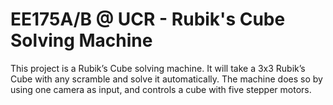 # EE175A/B @ UCR - Rubik's Cube Solving Machine
This project is a Rubik’s Cube solving machine. It will take a 3x3 Rubik’s Cube with any scramble and solve it automatically. The machine does so by using one camera as input, and controls a cube with five stepper motors.
